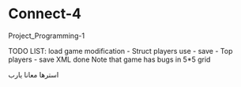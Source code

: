 # Connect-4
Project_Programming-1

TODO LIST: load game modification - Struct players use - save - Top players - save
XML done
Note that game has bugs in 5*5 grid

استرها معانا يارب

